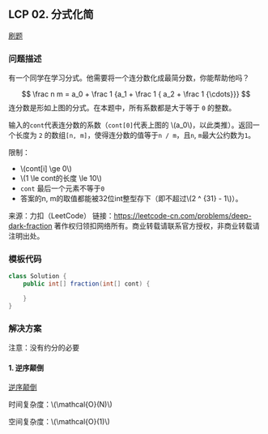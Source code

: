 <script src="https://cdn.bootcss.com/mathjax/2.7.7/MathJax.js?config=TeX-AMS-MML_HTMLorMML"></script>

## LCP 02. 分式化简

[刷题](qu002/solu/Solution.java)

### 问题描述

有一个同学在学习分式。他需要将一个连分数化成最简分数，你能帮助他吗？

$$
\frac n m = a_0 + \frac 1 {a_1 + \frac 1 { a_2 + \frac 1 {\cdots}}}
$$
连分数是形如上图的分式。在本题中，所有系数都是大于等于 `0` 的整数。

输入的`cont`代表连分数的系数（`cont[0]`代表上图的 \\(a_0\\)，以此类推）。返回一个长度为 `2` 的数组`[n, m]`，使得连分数的值等于`n / m`，且`n`, `m`最大公约数为`1`。

限制：

* \\(cont[i] \ge 0\\)
* \\(1 \le cont的长度 \le 10\\)
* `cont` 最后一个元素不等于`0`
* 答案的n, m的取值都能被32位int整型存下（即不超过\\(2 ^ {31} - 1\\)）。

来源：力扣（LeetCode）
链接：https://leetcode-cn.com/problems/deep-dark-fraction
著作权归领扣网络所有。商业转载请联系官方授权，非商业转载请注明出处。
### 模板代码

``` java
class Solution {
    public int[] fraction(int[] cont) {

    }
}
```

### 解决方案

注意：没有约分的必要

#### 1. 逆序颠倒

[逆序颠倒](qu002/solu1/Solution.java)

时间复杂度：\\(\mathcal{O}(N)\\)

空间复杂度：\\(\mathcal{O}(1)\\)
